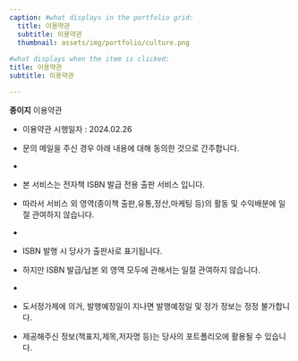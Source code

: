```yaml
---
caption: #what displays in the portfolio grid:
  title: 이용약관
  subtitle: 이용약관
  thumbnail: assets/img/portfolio/culture.png
  
#what displays when the item is clicked:
title: 이용약관
subtitle: 이용약관

---
```

**종이지** 이용약관

- 이용약관 시행일자 : 2024.02.26

- 문의 메일을 주신 경우 아래 내용에 대해 동의한 것으로 간주합니다.
- 
- 본 서비스는 전자책 ISBN 발급 전용 출판 서비스 입니다. 
- 따라서 서비스 외 영역(종이책 출판,유통,정산,마케팅 등)의 활동 및 수익배분에 일절 관여하지 않습니다.
- 
- ISBN 발행 시 당사가 출판사로 표기됩니다. 
- 하지만 ISBN 발급/납본 외 영역 모두에 관해서는 일절 관여하지 않습니다.
- 
- 도서정가제에 의거, 발행예정일이 지나면 발행예정일 및 정가 정보는 정정 불가합니다.
- 제공해주신 정보(책표지,제목,저자명 등)는 당사의 포트폴리오에 활용될 수 있습니다.